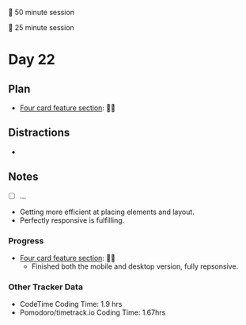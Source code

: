 🍒 50 minute session

🍅 25 minute session

# Day 22

## Plan

-   [Four card feature section](https://www.frontendmentor.io/challenges/four-card-feature-section-weK1eFYK): 🍒🍒

## Distractions

-

## Notes

-   [ ] ...
-   Getting more efficient at placing elements and layout.
-   Perfectly responsive is fulfilling.

### Progress

-   [Four card feature section](https://www.frontendmentor.io/challenges/four-card-feature-section-weK1eFYK): 🍒🍒
    -   Finished both the mobile and desktop version, fully repsonsive.

### Other Tracker Data

-   CodeTime Coding Time: 1.9 hrs
-   Pomodoro/timetrack.io Coding Time: 1.67hrs
